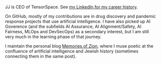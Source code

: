 JJ is CEO of TensorSpace. See [my LinkedIn for my career history](https://www.linkedin.com/in/jj-ben-joseph-53743b113/). 

On GitHub, mostly of my contributions are in drug discovery and pandemic response projects that use artificial intelligence. I have also picked up AI Goverence (and the subfields AI Assurance, AI Alignment/Safety, AI Fairness, MLOps and DevSecOps) as a secondary interest, but I am still very much in the learning phase of that journey.

I maintain the personal blog [Memories of Zion](https://www.memoriesofzion.com/), where I muse poetic at the confluence of artificial intelligence and Jewish history (sometimes connecting them in the same post).

<!---
jbenjoseph/jbenjoseph is a ✨ special ✨ repository because its `README.md` (this file) appears on your GitHub profile.
You can click the Preview link to take a look at your changes.
--->
